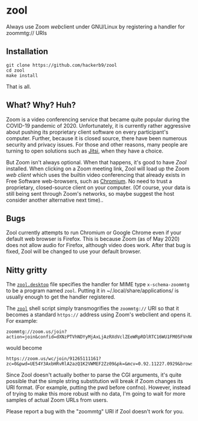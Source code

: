 # zool

Always use Zoom *web*client under GNU/Linux by registering a handler
for zoommtg:// URIs

## Installation

```
git clone https://github.com/hackerb9/zool
cd zool
make install

```

That is all.

## What? Why? Huh?

Zoom is a video conferencing service that became quite popular during
the COVID-19 pandemic of 2020. Unfortunately, it is currently rather
aggressive about pushing its proprietary client software on every
participant's computer. Further, because it is closed source, there
have been numerous security and privacy issues. For those and other
reasons, many people are turning to open solutions such as
[Jitsi](jitsi.org), when they have a choice.

But Zoom isn't always optional. When that happens, it's good to have
*Zool* installed. When clicking on a Zoom meeting link, Zool will load
up the Zoom *web client* which uses the builtin video conferencing
that already exists in Free Software web-browsers, such as
[Chromium](https://www.chromium.org/developers/how-tos/get-the-code).
No need to trust a proprietary, closed-source client on your computer.
(Of course, your data is still being sent through Zoom's networks, so
maybe suggest the host consider another alternative next time)..


## Bugs

Zool currently attempts to run Chromium or Google Chrome even if your
default web browser is Firefox. This is because Zoom (as of May 2020)
does not allow audio for Firefox, although video does work. After that
bug is fixed, Zool will be changed to use your default browser.

## Nitty gritty

The [`zool.desktop`](https://github.com/hackerb9/zool/blob/master/zool.desktop)
file specifies the handler for MIME type `x-schema-zoommtg` to be a
program named `zool`. Putting it in ~/.local/share/applications/ is
usually enough to get the handler registered.

The [`zool`](https://github.com/hackerb9/zool/blob/master/zool) 
shell script simply transmogrifies the `zoommtg://` URI so that it
becomes a standard `https://` address using Zoom's webclient and opens
it. For example:

```
zoommtg://zoom.us/join?action=join&confid=dXNzPTVhNDYyMjAxLjAzRXdVclZEeWRpRDlRTC16WU1FM05FVnN6c0pFVk9uanpRWlJjQjVQUzAzbkp3eVkwU1RnZ1g5U2pScDhjakRfOG5KeTRzcXhCSHVJVG1La2Z5aGlBJTNEJTNEJnRpZD01OTVkMzMzMDdmYTc0OTk5YjcyYWQ3ZTUzMjllNmFiMA%3D%3D&confno=91265111161&zc=0&pwd=UE54Y3AxbHRvRlA2azQ1K2VWMEF2Zz09&pk=&mcv=0.92.11227.0929&browser=chrome
```

would become

```
https://zoom.us/wc/join/91265111161?zc=0&pwd=UE54Y3AxbHRvRlA2azQ1K2VWMEF2Zz09&pk=&mcv=0.92.11227.0929&browser=chrome
```

Since Zool doesn't actually bother to parse the CGI arguments, it's
quite possible that the simple string substitution will break if Zoom
changes its URI format. (For example, putting the pwd before confno).
However, instead of trying to make this more robust with no data, I'm
going to wait for more samples of actual Zoom URLs from users.

Please report a bug with the "zoommtg" URI if Zool doesn't work for you.

